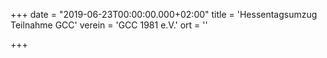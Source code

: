 +++
date = "2019-06-23T00:00:00.000+02:00"
title = 'Hessentagsumzug Teilnahme GCC'
verein = 'GCC 1981 e.V.'
ort = ''

+++

      